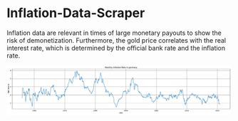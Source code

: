 # Inflation-Data-Scraper
Inflation data are relevant in times of large monetary payouts to show the risk of demonetization. Furthermore, the gold price correlates with the real interest rate, which is determined by the official bank rate and the inflation rate.


<img src= "InflationRate-Month germany Export.pdf" width="800">
